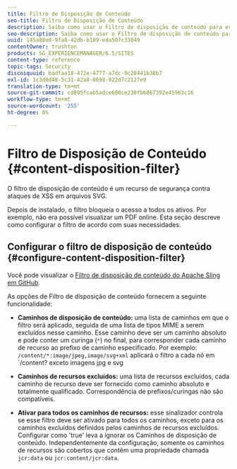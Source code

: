 ```yaml
---
title: Filtro de Disposição de Conteúdo
seo-title: Filtro de Disposição de Conteúdo
description: Saiba como usar o Filtro de disposição de conteúdo para evitar ataques de XSS.
seo-description: Saiba como usar o Filtro de disposição de conteúdo para evitar ataques de XSS.
uuid: 145a88e0-9fa8-42db-b189-eda507c33049
contentOwner: trushton
products: SG_EXPERIENCEMANAGER/6.5/SITES
content-type: reference
topic-tags: Security
discoiquuid: badfaa18-472e-4777-a7dc-9c28441b38b7
exl-id: 1c3d0d48-5c31-42a8-8698-922d7c2127e9
translation-type: tm+mt
source-git-commit: cd895fcab5adce600ce230fb6867392e45963c16
workflow-type: tm+mt
source-wordcount: '255'
ht-degree: 0%

---
```


# Filtro de Disposição de Conteúdo {#content-disposition-filter}

O filtro de disposição de conteúdo é um recurso de segurança contra ataques de XSS em arquivos SVG.

Depois de instalado, o filtro bloqueia o acesso a todos os ativos. Por exemplo, não era possível visualizar um PDF online. Esta seção descreve como configurar o filtro de acordo com suas necessidades.

## Configurar o filtro de disposição de conteúdo {#configure-content-disposition-filter}

Você pode visualizar o [Filtro de disposição de conteúdo do Apache Sling em GitHub](https://github.com/apache/sling-org-apache-sling-security/blob/master/src/main/java/org/apache/sling/security/impl/ContentDispositionFilterConfiguration.java).

As opções de Filtro de disposição de conteúdo fornecem a seguinte funcionalidade:

* **Caminhos de disposição de conteúdo:** uma lista de caminhos em que o filtro será aplicado, seguida de uma lista de tipos MIME a serem excluídos nesse caminho. Esse caminho deve ser um caminho absoluto e pode conter um curinga (`*`) no final, para corresponder cada caminho de recurso ao prefixo de caminho especificado. Por exemplo: `/content/*:image/jpeg,image/svg+xml` aplicará o filtro a cada nó em `/content? exceto imagens jpg e svg

* **Caminhos de recursos excluídos:** uma lista de recursos excluídos, cada caminho de recurso deve ser fornecido como caminho absoluto e totalmente qualificado. Correspondência de prefixos/curingas não são compatíveis.

* **Ativar para todos os caminhos de recursos:** esse sinalizador controla se esse filtro deve ser ativado para todos os caminhos, exceto para os caminhos excluídos definidos pelos caminhos de recursos excluídos. Configurar como &#39;true&#39; leva a ignorar os Caminhos de disposição de conteúdo. Independentemente da configuração, somente os caminhos de recursos são cobertos que contêm uma propriedade chamada `jcr:data` ou `jcr:content/jcr:data`.
